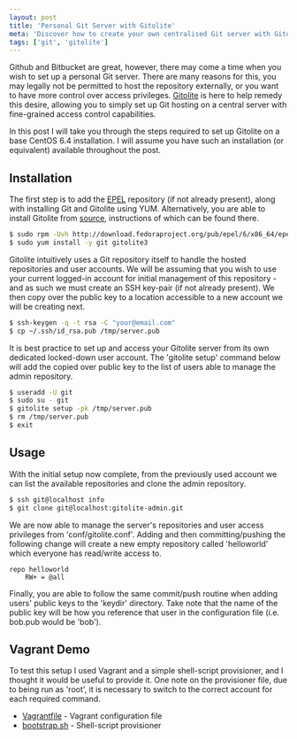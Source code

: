 ```yaml
---
layout: post
title: 'Personal Git Server with Gitolite'
meta: 'Discover how to create your own centralised Git server with Gitolite for enhanced access control and custom repository management.'
tags: ['git', 'gitolite']
---
```


Github and Bitbucket are great, however, there may come a time when you wish to set up a personal Git server.
There are many reasons for this, you may legally not be permitted to host the repository externally, or you want to have more control over access privileges.
[Gitolite](http://gitolite.com/gitolite/index.html) is here to help remedy this desire, allowing you to simply set up Git hosting on a central server with fine-grained access control capabilities.

<!--more-->

In this post I will take you through the steps required to set up Gitolite on a base CentOS 6.4 installation.
I will assume you have such an installation (or equivalent) available throughout the post.

## Installation

The first step is to add the [EPEL](http://fedoraproject.org/wiki/EPEL) repository (if not already present), along with installing Git and Gitolite using YUM.
Alternatively, you are able to install Gitolite from [source](http://github.com/sitaramc/gitolite), instructions of which can be found there.

```bash
$ sudo rpm -Uvh http://download.fedoraproject.org/pub/epel/6/x86_64/epel-release-6-8.noarch.rpm
$ sudo yum install -y git gitolite3
```

Gitolite intuitively uses a Git repository itself to handle the hosted repositories and user accounts.
We will be assuming that you wish to use your current logged-in account for initial management of this repository - and as such we must create an SSH key-pair (if not already present).
We then copy over the public key to a location accessible to a new account we will be creating next.

```bash
$ ssh-keygen -q -t rsa -C "your@email.com"
$ cp ~/.ssh/id_rsa.pub /tmp/server.pub
```

It is best practice to set up and access your Gitolite server from its own dedicated locked-down user account.
The 'gitolite setup' command below will add the copied over public key to the list of users able to manage the admin repository.

```bash
$ useradd -U git
$ sudo su - git
$ gitolite setup -pk /tmp/server.pub
$ rm /tmp/server.pub
$ exit
```

## Usage

With the initial setup now complete, from the previously used account we can list the available repositories and clone the admin repository.

```bash
$ ssh git@localhost info
$ git clone git@localhost:gitolite-admin.git
```

We are now able to manage the server's repositories and user access privileges from 'conf/gitolite.conf'.
Adding and then committing/pushing the following change will create a new empty repository called 'helloworld' which everyone has read/write access to.

```text
repo helloworld
    RW+ = @all
```

Finally, you are able to follow the same commit/push routine when adding users' public keys to the 'keydir' directory.
Take note that the name of the public key will be how you reference that user in the configuration file (i.e. bob.pub would be 'bob').

## Vagrant Demo

To test this setup I used Vagrant and a simple shell-script provisioner, and I thought it would be useful to provide it.
One note on the provisioner file, due to being run as 'root', it is necessary to switch to the correct account for each required command.

- [Vagrantfile](Vagrantfile) - Vagrant configuration file
- [bootstrap.sh](bootstrap.sh) - Shell-script provisioner
